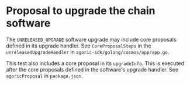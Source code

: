 # Proposal to upgrade the chain software

The `UNRELEASED_UPGRADE` software upgrade may include core proposals defined in
its upgrade handler. See `CoreProposalSteps` in the `unreleasedUpgradeHandler`
in `agoric-sdk/golang/cosmos/app/app.go`.

This test also includes a core proposal in its `upgradeInfo`. This is executed
after the core proposals defined in the software's upgrade handler. See `agoricProposal`
in `package.json`.
